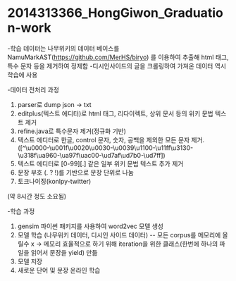 # 2014313366_HongGiwon_Graduation-work

-학습 데이터는 나무위키의 데이터 베이스를 NamuMarkAST(https://github.com/MerHS/biryo) 를 이용하여 추출해 html 태그, 특수 문자 등을 제거하여 정제함
-디시인사이드의 글을 크롤링하여 가져온 데이터 역시 학습에 사용

-데이터 전처리 과정

1. parser로 dump json -> txt
2. editplus(텍스트 에디터)로 html 태그, 리다이렉트, 상위 문서 등의 위키 문법 텍스트 제거
4. refine.java로 특수문자 제거(정규화 기반)
5. 텍스트 에디터로 한글, control 문자, 숫자, 공백을 제외한 모든 문자 제거. ([^\u0000-\u001f\u0020\u0030-\u0039\u1100-\u11ff\u3130-\u318f\ua960-\ua97f\uac00-\ud7af\ud7b0-\ud7ff])
5. 텍스트 에디터로 [0-99][.] 같은 일부 위키 문법 텍스트 추가 제거
6. 문장 부호 (. ? !)를 기반으로 문장 단위로 나눔
7. 토크나이징(konlpy-twitter)

(약 8시간 정도 소요됨)

-학습 과정
1. gensim 파이썬 패키지를 사용하여 word2vec 모델 생성
2. 모델 학습 (나무위키 데이터, 디시인 사이드 데이터) 
-- 모든 corpus를 메모리에 올릴수 x
-> 메모리 효율적으로 하기 위해 iteration을 위한 클래스(한번에 하나의 파일을 읽어서 문장을 yield) 만듦
3. 모델 저장
4. 새로운 단어 및 문장 온라인 학습
